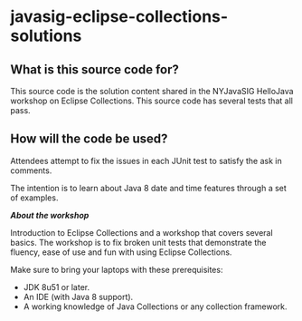 # javasig-eclipse-collections-solutions

## What is this source code for?
This source code is the solution content shared in the NYJavaSIG HelloJava workshop on Eclipse Collections. This source code has several tests that all pass.

## How will the code be used?
Attendees attempt to fix the issues in each JUnit test to satisfy the ask in comments.

The intention is to learn about Java 8 date and time features through a set of examples.

**_About the workshop_**

Introduction to Eclipse Collections and a workshop that covers several basics. The workshop is to fix broken unit tests that demonstrate the fluency, ease of use and fun with using Eclipse Collections.

Make sure to bring your laptops with these prerequisites:

* JDK 8u51 or later.
* An IDE (with Java 8 support).
* A working knowledge of Java Collections or any collection framework.
